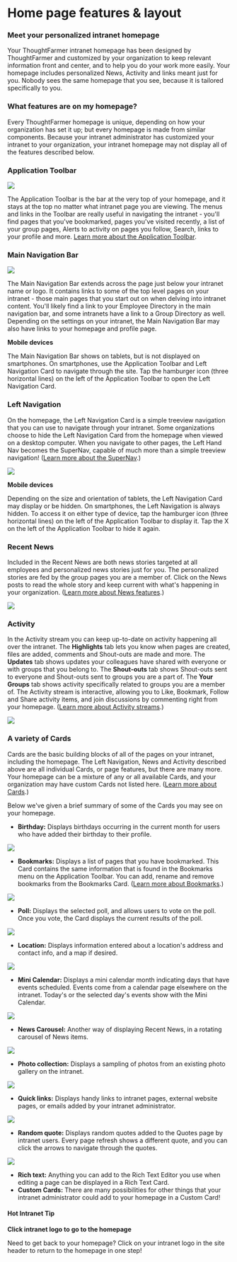 # Home page features & layout

### Meet your personalized intranet homepage

Your ThoughtFarmer intranet homepage has been designed by ThoughtFarmer and customized by your organization to keep relevant information front and center, and to help you do your work more easily. Your homepage includes personalized News, Activity and links meant just for you. Nobody sees the same homepage that you see, because it is tailored specifically to you.

### What features are on my homepage?

Every ThoughtFarmer homepage is unique, depending on how your organization has set it up; but every homepage is made from similar components. Because your intranet administrator has customized your intranet to your organization, your intranet homepage may not display all of the features described below.

### Application Toolbar

![](../../.gitbook/assets/1%20%2888%29.png)

The Application Toolbar is the bar at the very top of your homepage, and it stays at the top no matter what intranet page you are viewing. The menus and links in the Toolbar are really useful in navigating the intranet - you'll find pages that you've bookmarked, pages you've visited recently, a list of your group pages, Alerts to activity on pages you follow, Search, links to your profile and more. [Learn more about the Application Toolbar](application-toolbar.md).

### Main Navigation Bar

![](../../.gitbook/assets/2%20%28102%29.png)

The Main Navigation Bar extends across the page just below your intranet name or logo. It contains links to some of the top level pages on your intranet - those main pages that you start out on when delving into intranet content. You'll likely find a link to your Employee Directory in the main navigation bar, and some intranets have a link to a Group Directory as well. Depending on the settings on your intranet, the Main Navigation Bar may also have links to your homepage and profile page.

**Mobile devices**

The Main Navigation Bar shows on tablets, but is not displayed on smartphones. On smartphones, use the Application Toolbar and Left Navigation Card to navigate through the site. Tap the hamburger icon \(three horizontal lines\) on the left of the Application Toolbar to open the Left Navigation Card.

### Left Navigation

On the homepage, the Left Navigation Card is a simple treeview navigation that you can use to navigate through your intranet. Some organizations choose to hide the Left Navigation Card from the homepage when viewed on a desktop computer. When you navigate to other pages, the Left Hand Nav becomes the SuperNav, capable of much more than a simple treeview navigation! \([Learn more about the SuperNav](../search/use-the-supernav.md).\)

![](../../.gitbook/assets/3%20%2850%29.jpg)

**Mobile devices**

Depending on the size and orientation of tablets, the Left Navigation Card may display or be hidden. On smartphones, the Left Navigation is always hidden. To access it on either type of device, tap the hamburger icon \(three horizontal lines\) on the left of the Application Toolbar to display it. Tap the X on the left of the Application Toolbar to hide it again.

### Recent News

Included in the Recent News are both news stories targeted at all employees and personalized news stories just for you. The personalized stories are fed by the group pages you are a member of. Click on the News posts to read the whole story and keep current with what's happening in your organization. \([Learn more about News features](news.md).\)

![](../../.gitbook/assets/4%20%288%29.jpg)

### Activity

In the Activity stream you can keep up-to-date on activity happening all over the intranet. The **Highlights** tab lets you know when pages are created, files are added, comments and Shout-outs are made and more. The **Updates** tab shows updates your colleagues have shared with everyone or with groups that you belong to. The **Shout-outs** tab shows Shout-outs sent to everyone and Shout-outs sent to groups you are a part of. The **Your Groups** tab shows activity specifically related to groups you are a member of. The Activity stream is interactive, allowing you to Like, Bookmark, Follow and Share activity items, and join discussions by commenting right from your homepage. \([Learn more about Activity streams](activity-streams.md).\)

![](../../.gitbook/assets/5%20%2824%29.jpg)



### A variety of Cards

Cards are the basic building blocks of all of the pages on your intranet, including the homepage. The Left Navigation, News and Activity described above are all individual Cards, or page features, but there are many more. Your homepage can be a mixture of any or all available Cards, and your organization may have custom Cards not listed here. \([Learn more about Cards](cards.md).\)  
  
Below we've given a brief summary of some of the Cards you may see on your homepage.  
 

* **Birthday:** Displays birthdays occurring in the current month for users who have added their birthday to their profile.

![](../../.gitbook/assets/birthdays-home.png)

* **Bookmarks:** Displays a list of pages that you have bookmarked. This Card contains the same information that is found in the Bookmarks menu on the Application Toolbar. You can add, rename and remove bookmarks from the Bookmarks Card. \([Learn more about Bookmarks](bookmarks/).\)

![](../../.gitbook/assets/7%20%2814%29.jpg)

  


* **Poll:** Displays the selected poll, and allows users to vote on the poll. Once you vote, the Card displays the current results of the poll.

![](../../.gitbook/assets/8%20%2819%29.png)



* **Location:** Displays information entered about a location's address and contact info, and a map if desired.

![](../../.gitbook/assets/9%20%2812%29.png)

* **Mini Calendar:** Displays a mini calendar month indicating days that have events scheduled. Events come from a calendar page elsewhere on the intranet. Today's or the selected day's events show with the Mini Calendar.

![](../../.gitbook/assets/10%20%284%29.png)

* **News Carousel:** Another way of displaying Recent News, in a rotating carousel of News items.

![](../../.gitbook/assets/11.jpg)

* **Photo collection:** Displays a sampling of photos from an existing photo gallery on the intranet.

![](../../.gitbook/assets/12.jpg)

* **Quick links:** Displays handy links to intranet pages, external website pages, or emails added by your intranet administrator.

![](../../.gitbook/assets/13%20%281%29.png)

* **Random quote:** Displays random quotes added to the Quotes page by intranet users. Every page refresh shows a different quote, and you can click the arrows to navigate through the quotes.

![](../../.gitbook/assets/14%20%285%29.png)

* **Rich text:** Anything you can add to the Rich Text Editor you use when editing a page can be displayed in a Rich Text Card.
* **Custom Cards:** There are many possibilities for other things that your intranet administrator could add to your homepage in a Custom Card!



#### Hot Intranet Tip

**Click intranet logo to go to the homepage**

Need to get back to your homepage? Click on your intranet logo in the site header to return to the homepage in one step!

